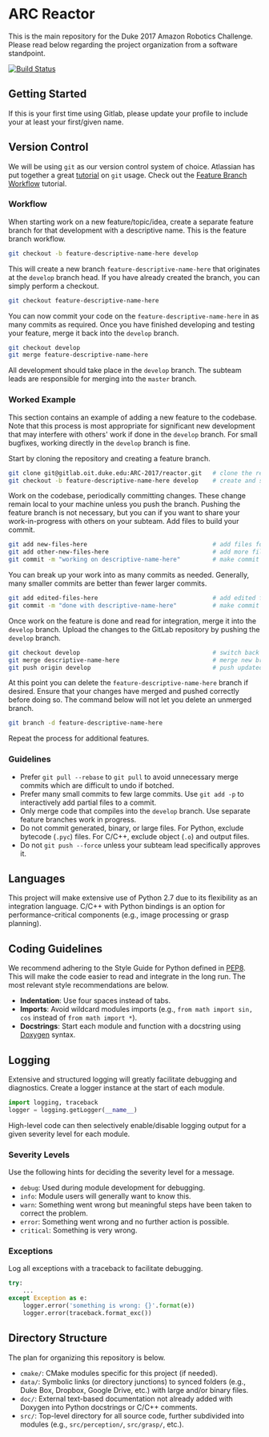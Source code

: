 # ARC Reactor

This is the main repository for the Duke 2017 Amazon Robotics Challenge.
Please read below regarding the project organization from a software standpoint.

[![Build Status](http://gitlab.oit.duke.edu/ARC-2017/reactor/badges/master/build.svg)](http://gitlab.oit.duke.edu/ARC-2017/reactor/commits/master)

## Getting Started

If this is your first time using Gitlab, please update your profile to include your at least your first/given name.

## Version Control

We will be using `git` as our version control system of choice.
Atlassian has put together a great [tutorial](https://www.atlassian.com/git/tutorials/ "Become a git guru.") on `git` usage.
Check out the [Feature Branch Workflow](https://es.atlassian.com/git/tutorials/comparing-workflows/feature-branch-workflow/ "Feature Branch Workflow") tutorial.

### Workflow

When starting work on a new feature/topic/idea, create a separate feature branch for that development with a descriptive name.
This is the feature branch workflow.

```bash
git checkout -b feature-descriptive-name-here develop
```

This will create a new branch `feature-descriptive-name-here` that originates at the `develop` branch head.
If you have already created the branch, you can simply perform a checkout.

```bash
git checkout feature-descriptive-name-here
```

You can now commit your code on the `feature-descriptive-name-here` in as many commits as required.
Once you have finished developing and testing your feature, merge it back into the `develop` branch.

```bash
git checkout develop
git merge feature-descriptive-name-here
```

All development should take place in the `develop` branch.
The subteam leads are responsible for merging into the `master` branch.

### Worked Example

This section contains an example of adding a new feature to the codebase.
Note that this process is most appropriate for significant new development that may interfere with others' work if done in the `develop` branch.
For small bugfixes, working directly in the `develop` branch is fine.

Start by cloning the repository and creating a feature branch.

```bash
git clone git@gitlab.oit.duke.edu:ARC-2017/reactor.git   # clone the repository
git checkout -b feature-descriptive-name-here develop    # create and switch to new branch
```
Work on the codebase, periodically committing changes.
These change remain local to your machine unless you push the branch.
Pushing the feature branch is not necessary, but you can if you want to share your work-in-progress with others on your subteam.
Add files to build your commit.

```bash
git add new-files-here                                   # add files for committing
git add other-new-files-here                             # add more files
git commit -m "working on descriptive-name-here"         # make commit
```

You can break up your work into as many commits as needed.
Generally, many smaller commits are better than fewer larger commits.

```bash
git add edited-files-here                                # add edited files again
git commit -m "done with descriptive-name-here"          # make commit
```

Once work on the feature is done and read for integration, merge it into the `develop` branch.
Upload the changes to the GitLab repository by pushing the `develop` branch.

```bash
git checkout develop                                     # switch back to develop branch
git merge descriptive-name-here                          # merge new branch into develop branch
git push origin develop                                  # push updated develop branch
```

At this point you can delete the `feature-descriptive-name-here` branch if desired.
Ensure that your changes have merged and pushed correctly before doing so.
The command below will not let you delete an unmerged branch.

```bash
git branch -d feature-descriptive-name-here
```

Repeat the process for additional features.

### Guidelines

- Prefer `git pull --rebase` to `git pull` to avoid unnecessary merge commits which are difficult to undo if botched.
- Prefer many small commits to few large commits.
Use `git add -p` to interactively add partial files to a commit.
- Only merge code that compiles into the `develop` branch.
Use separate feature branches work in progress.
- Do not commit generated, binary, or large files.
For Python, exclude bytecode (`.pyc`) files.
For C/C++, exclude object (`.o`) and output files.
- Do not `git push --force` unless your subteam lead specifically approves it.

## Languages

This project will make extensive use of Python 2.7 due to its flexibility as an integration language.
C/C++ with Python bindings is an option for performance-critical components (e.g., image processing or grasp planning).

## Coding Guidelines

We recommend adhering to the Style Guide for Python defined in [PEP8](https://www.python.org/dev/peps/pep-0008/ "Style Guide for Python").
This will make the code easier to read and integrate in the long run.
The most relevant style recommendations are below.

- **Indentation**: Use four spaces instead of tabs.
- **Imports**: Avoid wildcard modules imports (e.g., `from math import sin, cos` instead of `from math import *`).
- **Docstrings**: Start each module and function with a docstring using [Doxygen](http://www.doxygen.org/ "Doxygen") syntax.

## Logging

Extensive and structured logging will greatly facilitate debugging and diagnostics.
Create a logger instance at the start of each module.

```python
import logging, traceback
logger = logging.getLogger(__name__)
```

High-level code can then selectively enable/disable logging output for a given severity level for each module.

### Severity Levels

Use the following hints for deciding the severity level for a message.

- `debug`: Used during module development for debugging.
- `info`: Module users will generally want to know this.
- `warn`: Something went wrong but meaningful steps have been taken to correct the problem.
- `error`: Something went wrong and no further action is possible.
- `critical`: Something is very wrong.

### Exceptions

Log all exceptions with a traceback to facilitate debugging.
```python
try:
    ...
except Exception as e:
    logger.error('something is wrong: {}'.format(e))
    logger.error(traceback.format_exc())
```

## Directory Structure

The plan for organizing this repository is below.

- `cmake/`: CMake modules specific for this project (if needed).
- `data/`: Symbolic links (or directory junctions) to synced folders (e.g., Duke Box, Dropbox, Google Drive, etc.) with large and/or binary files.
- `doc/`: External text-based documentation not already added with Doxygen into Python docstrings or C/C++ comments.
- `src/`: Top-level directory for all source code, further subdivided into modules (e.g., `src/perception/`, `src/grasp/`, etc.).
